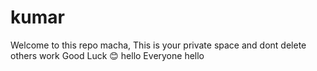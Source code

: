 # kumar
Welcome to this repo macha,
This is your private space and dont delete others work 
Good Luck 😊
hello Everyone
hello